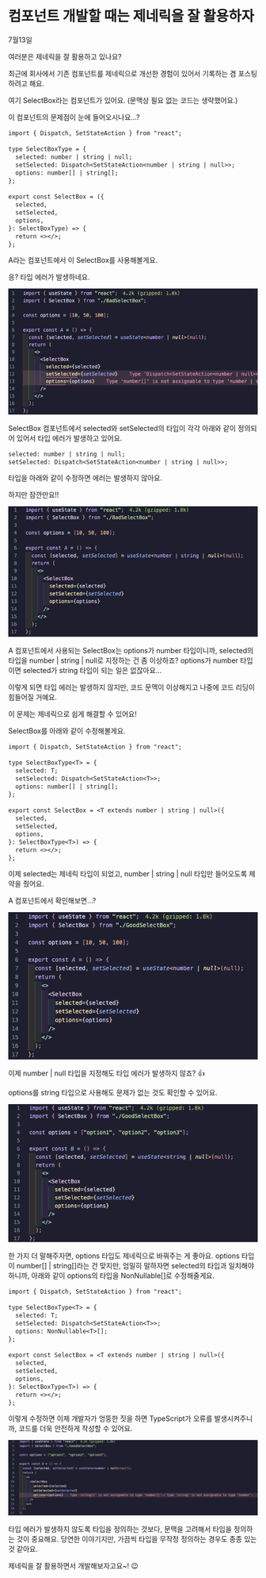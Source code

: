 # 컴포넌트 개발할 때는 제네릭을 잘 활용하자

7월13일

여러분은 제네릭을 잘 활용하고 있나요?

최근에 회사에서 기존 컴포넌트를 제네릭으로 개선한 경험이 있어서 기록하는 겸 포스팅하려고 해요.

여기 SelectBox라는 컴포넌트가 있어요. (문맥상 필요 없는 코드는 생략했어요.)

이 컴포넌트의 문제점이 눈에 들어오시나요…?

```tsx
import { Dispatch, SetStateAction } from "react";

type SelectBoxType = {
  selected: number | string | null;
  setSelected: Dispatch<SetStateAction<number | string | null>>;
  options: number[] | string[];
};

export const SelectBox = ({
  selected,
  setSelected,
  options,
}: SelectBoxType) => {
  return <></>;
};
```

A라는 컴포넌트에서 이 SelectBox를 사용해볼게요.

응? 타입 에러가 발생하네요.

![스크린샷 2024-07-13 12.19.51.png](../../public/images/posts/20140713/1.png)

SelectBox 컴포넌트에서 selected와 setSelected의 타입이 각각 아래와 같이 정의되어 있어서 타입 에러가 발생하고 있어요.

```tsx
selected: number | string | null;
setSelected: Dispatch<SetStateAction<number | string | null>>;
```

타입을 아래와 같이 수정하면 에러는 발생하지 않아요.

하지만 잠깐만요!!

![스크린샷 2024-07-13 12.25.59.png](../../public/images/posts/20140713/2.png)

A 컴포넌트에서 사용되는 SelectBox는 options가 number 타입이니까, selected의 타입을 number | string | null로 지정하는 건 좀 이상하죠? options가 number 타입이면 selected가 string 타입이 되는 일은 없잖아요…

이렇게 되면 타입 에러는 발생하지 않지만, 코드 문맥이 이상해지고 나중에 코드 리딩이 힘들어질 거예요.

이 문제는 제네릭으로 쉽게 해결할 수 있어요!

SelectBox를 아래와 같이 수정해볼게요.

```tsx
import { Dispatch, SetStateAction } from "react";

type SelectBoxType<T> = {
  selected: T;
  setSelected: Dispatch<SetStateAction<T>>;
  options: number[] | string[];
};

export const SelectBox = <T extends number | string | null>({
  selected,
  setSelected,
  options,
}: SelectBoxType<T>) => {
  return <></>;
};
```

이제 selected는 제네릭 타입이 되었고, number | string | null 타입만 들어오도록 제약을 줬어요.

A 컴포넌트에서 확인해보면…?

![스크린샷 2024-07-13 12.41.08.png](../../public/images/posts/20140713/3.png)

이제 number | null 타입을 지정해도 타입 에러가 발생하지 않죠? 👍

options를 string 타입으로 사용해도 문제가 없는 것도 확인할 수 있어요.

![스크린샷 2024-07-13 12.46.11.png](../../public/images/posts/20140713/4.png)

한 가지 더 말해주자면, options 타입도 제네릭으로 바꿔주는 게 좋아요. options 타입이 number[] | string[]라는 건 맞지만, 엄밀히 말하자면 selected의 타입과 일치해야 하니까, 아래와 같이 options의 타입을 NonNullable<T>[]로 수정해줄게요.

```tsx
import { Dispatch, SetStateAction } from "react";

type SelectBoxType<T> = {
  selected: T;
  setSelected: Dispatch<SetStateAction<T>>;
  options: NonNullable<T>[];
};

export const SelectBox = <T extends number | string | null>({
  selected,
  setSelected,
  options,
}: SelectBoxType<T>) => {
  return <></>;
};
```

이렇게 수정하면 이제 개발자가 엉뚱한 짓을 하면 TypeScript가 오류를 발생시켜주니까, 코드를 더욱 안전하게 작성할 수 있어요.

![스크린샷 2024-07-13 13.16.47.png](../../public/images/posts/20140713/5.png)

타입 에러가 발생하지 않도록 타입을 정의하는 것보다, 문맥을 고려해서 타입을 정의하는 것이 중요해요. 당연한 이야기지만, 가끔씩 타입을 무작정 정의하는 경우도 종종 있는 것 같아요.

제네릭을 잘 활용하면서 개발해보자고요~! 😉
